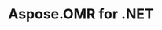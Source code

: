 ---
title: Aspose.OMR for .NET
type: docs
weight: 10
url: /net/
keywords: 
description: 
is_root: true
---